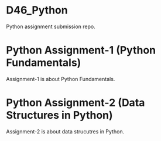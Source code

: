 # D46_Python
Python assignment submission repo.

# Python Assignment-1 (Python Fundamentals)
Assignment-1 is about Python Fundamentals.

# Python Assignment-2 (Data Structures in Python)
Assignment-2 is about data strucutres in Python.
